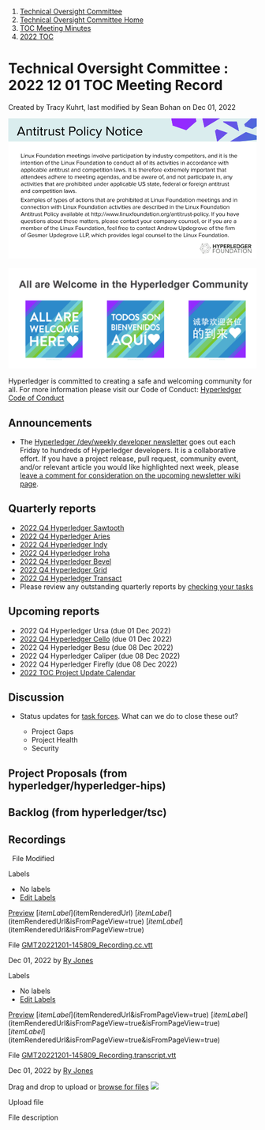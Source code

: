 1. [Technical Oversight Committee](index.html)
2. [Technical Oversight Committee Home](Technical-Oversight-Committee-Home_21430274.html)
3. [TOC Meeting Minutes](TOC-Meeting-Minutes_21445470.html)
4. [2022 TOC](2022-TOC_21456732.html)

# Technical Oversight Committee : 2022 12 01 TOC Meeting Record

Created by Tracy Kuhrt, last modified by Sean Bohan on Dec 01, 2022

![](attachments/21430274/21456795.png?height=250) ![](attachments/21431877/21448549.png?height=250)

Hyperledger is committed to creating a safe and welcoming community for all. For more information please visit our Code of Conduct: [Hyperledger Code of Conduct](https://lf-hyperledger.atlassian.net/wiki/spaces/HYP/pages/19595281/Hyperledger+Code+of+Conduct)

## Announcements

- The [Hyperledger /dev/weekly developer newsletter](https://lf-hyperledger.atlassian.net/wiki/pages/viewpage.action?pageId=17170445) goes out each Friday to hundreds of Hyperledger developers. It is a collaborative effort. If you have a project release, pull request, community event, and/or relevant article you would like highlighted next week, please [leave a comment for consideration on the upcoming newsletter wiki page](https://lf-hyperledger.atlassian.net/wiki/display/DR/2021).

## Quarterly reports

- [2022 Q4 Hyperledger Sawtooth](2022-Q4-Hyperledger-Sawtooth_21445587.html)
- [2022 Q4 Hyperledger Aries](2022-Q4-Hyperledger-Aries_21445546.html)
- [2022 Q4 Hyperledger Indy](2022-Q4-Hyperledger-Indy_21445516.html)
- [2022 Q4 Hyperledger Iroha](2022-Q4-Hyperledger-Iroha_21445558.html)
- [2022 Q4 Hyperledger Bevel](2022-Q4-Hyperledger-Bevel_21445643.html)
- [2022 Q4 Hyperledger Grid](2022-Q4-Hyperledger-Grid_21445603.html)
- [2022 Q4 Hyperledger Transact](2022-Q4-Hyperledger-Transact_21445619.html)
- Please review any outstanding quarterly reports by [checking your tasks](https://wiki.hyperledger.org/plugins/inlinetasks/mytasks.action)

## Upcoming reports

- 2022 Q4 Hyperledger Ursa (due 01 Dec 2022)
- [2022 Q4 Hyperledger Cello](2022-Q4-Hyperledger-Cello_21445706.html) (due 01 Dec 2022)
- 2022 Q4 Hyperledger Besu (due 08 Dec 2022)
- 2022 Q4 Hyperledger Caliper (due 08 Dec 2022)
- 2022 Q4 Hyperledger Firefly (due 08 Dec 2022)
- [2022 TOC Project Update Calendar](https://lf-hyperledger.atlassian.net/wiki/display/TSC/2022+TSC+Project+Update+Calendar)

## Discussion

- Status updates for [task forces](https://lf-hyperledger.atlassian.net/wiki/spaces/TF/overview). What can we do to close these out?
  
  - Project Gaps
  - Project Health
  - Security

## Project Proposals (from hyperledger/hyperledger-hips)

## Backlog (from hyperledger/tsc)

## Recordings

  File Modified

Labels

- No labels
- [Edit Labels](# "Edit Labels")

[Preview]() [$itemLabel]($itemRenderedUrl) [$itemLabel]($itemRenderedUrl&isFromPageView=true) [$itemLabel]($itemRenderedUrl&isFromPageView=true)

File [GMT20221201-145809\_Recording.cc.vtt](attachments/21445672/21456992.vtt "Download")

Dec 01, 2022 by [Ry Jones](/wiki/people/557058:078cecfc-fb17-4d9a-8759-b5b74efa6850)

Labels

- No labels
- [Edit Labels](# "Edit Labels")

[Preview]() [$itemLabel]($itemRenderedUrl&isFromPageView=true) [$itemLabel]($itemRenderedUrl&isFromPageView=true&isFromPageView=true) [$itemLabel]($itemRenderedUrl&isFromPageView=true&isFromPageView=true)

File [GMT20221201-145809\_Recording.transcript.vtt](attachments/21445672/21456994.vtt "Download")

Dec 01, 2022 by [Ry Jones](/wiki/people/557058:078cecfc-fb17-4d9a-8759-b5b74efa6850)

Drag and drop to upload or [browse for files]() ![](images/icons/wait.gif)

Upload file

File description
